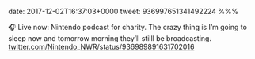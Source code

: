 date: 2017-12-02T16:37:03+0000
tweet: 936997651341492224
%%%

🎧 Live now: Nintendo podcast for charity. The crazy thing is I’m going to sleep now and tomorrow morning they’ll stilll be broadcasting. [twitter.com/Nintendo\_NWR/status/936989891631702016](https://twitter.com/Nintendo_NWR/status/936989891631702016)
